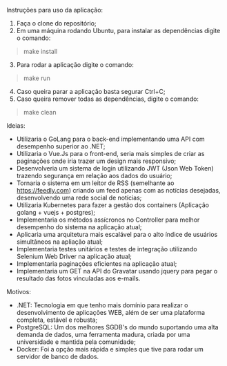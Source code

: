 Instruções para uso da aplicação:
  1. Faça o clone do repositório;
  2. Em uma máquina rodando Ubuntu, para instalar as dependências digite o comando: 
> make install
  3. Para rodar a aplicação digite o comando:
> make run
  4. Caso queira parar a aplicação basta segurar Ctrl+C;
  5. Caso queira remover todas as dependências, digite o comando:
> make clean

Ideias:
  - Utilizaria o GoLang para o back-end implementando uma API com desempenho superior ao .NET;
  - Utilizaria o Vue.Js para o front-end, seria mais simples de criar as paginações onde iria trazer um design mais responsivo;
  - Desenvolveria um sistema de login utilizando JWT (Json Web Token) trazendo segurança em relação aos dados do usuário;
  - Tornaria o sistema em um leitor de RSS (semelhante ao https://feedly.com) criando um feed apenas com as notícias desejadas, desenvolvendo uma rede social de         notícias;
  - Utilizaria Kubernetes para fazer a gestão dos containers (Aplicação golang + vuejs + postgres);
  - Implementaria os métodos assícronos no Controller para melhor desempenho do sistema na aplicação atual;
  - Aplicaria uma arquitetura mais escalável para o alto índice de usuários simultâneos na apliação atual;
  - Implementaria testes unitários e testes de integração utilizando Selenium Web Driver na aplicação atual;
  - Implementaria paginações eficientes na aplicação atual;
  - Implementaria um GET na API do Gravatar usando jquery para pegar o resultado das fotos vinculadas aos e-mails.

Motivos:
  - .NET: Tecnologia em que tenho mais domínio para realizar o desenvolvimento de aplicações WEB, além de ser uma plataforma completa, estável e robusta;
  - PostgreSQL: Um dos melhores SGDB's do mundo suportando uma alta demanda de dados, uma ferramenta madura, criada por uma universidade e mantida pela comunidade;
  - Docker: Foi a opção mais rápida e simples que tive para rodar um servidor de banco de dados.
